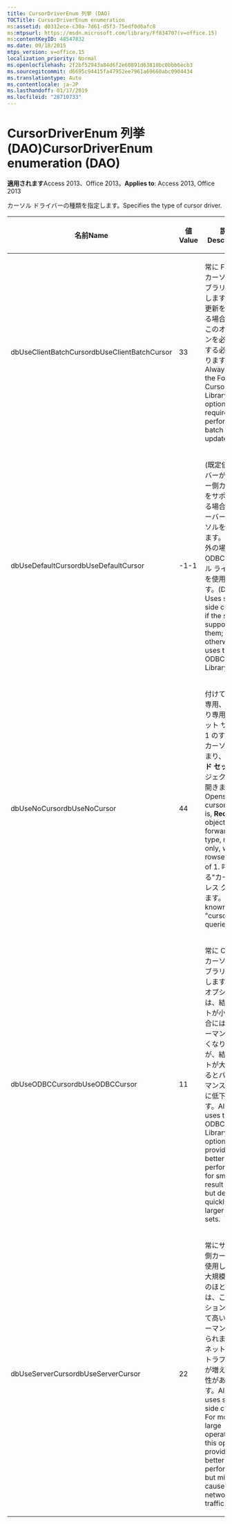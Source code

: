 ```yaml
---
title: CursorDriverEnum 列挙 (DAO)
TOCTitle: CursorDriverEnum enumeration
ms:assetid: d0312ece-c30a-7d61-d5f3-75edf0d0afc8
ms:mtpsurl: https://msdn.microsoft.com/library/Ff834707(v=office.15)
ms:contentKeyID: 48547832
ms.date: 09/18/2015
mtps_version: v=office.15
localization_priority: Normal
ms.openlocfilehash: 2f2bf52943a84d6f2e60891d63810bc0bbb6ecb3
ms.sourcegitcommit: d6695c94415fa47952ee7961a69660abc0904434
ms.translationtype: Auto
ms.contentlocale: ja-JP
ms.lasthandoff: 01/17/2019
ms.locfileid: "28710733"
---
```

# <a name="cursordriverenum-enumeration-dao"></a><span data-ttu-id="8084d-102">CursorDriverEnum 列挙 (DAO)</span><span class="sxs-lookup"><span data-stu-id="8084d-102">CursorDriverEnum enumeration (DAO)</span></span>

<span data-ttu-id="8084d-103">**適用されます**Access 2013、Office 2013。</span><span class="sxs-lookup"><span data-stu-id="8084d-103">**Applies to**: Access 2013, Office 2013</span></span>

<span data-ttu-id="8084d-104">カーソル ドライバーの種類を指定します。</span><span class="sxs-lookup"><span data-stu-id="8084d-104">Specifies the type of cursor driver.</span></span>

<table>
<colgroup>
<col style="width: 33%" />
<col style="width: 33%" />
<col style="width: 33%" />
</colgroup>
<thead>
<tr class="header">
<th><p><span data-ttu-id="8084d-105">名前</span><span class="sxs-lookup"><span data-stu-id="8084d-105">Name</span></span></p></th>
<th><p><span data-ttu-id="8084d-106">値</span><span class="sxs-lookup"><span data-stu-id="8084d-106">Value</span></span></p></th>
<th><p><span data-ttu-id="8084d-107">説明</span><span class="sxs-lookup"><span data-stu-id="8084d-107">Description</span></span></p></th>
</tr>
</thead>
<tbody>
<tr class="odd">
<td><p><span data-ttu-id="8084d-108">dbUseClientBatchCursor</span><span class="sxs-lookup"><span data-stu-id="8084d-108">dbUseClientBatchCursor</span></span></p></td>
<td><p><span data-ttu-id="8084d-109">3</span><span class="sxs-lookup"><span data-stu-id="8084d-109">3</span></span></p></td>
<td><p><span data-ttu-id="8084d-p101">常に FoxPro カーソル ライブラリを使用します。一括更新を実行する場合には、このオプションを必ず指定する必要があります。</span><span class="sxs-lookup"><span data-stu-id="8084d-p101">Always uses the FoxPro Cursor Library. This option is required for performing batch updates.</span></span></p></td>
</tr>
<tr class="even">
<td><p><span data-ttu-id="8084d-112">dbUseDefaultCursor</span><span class="sxs-lookup"><span data-stu-id="8084d-112">dbUseDefaultCursor</span></span></p></td>
<td><p><span data-ttu-id="8084d-113">-1</span><span class="sxs-lookup"><span data-stu-id="8084d-113">-1</span></span></p></td>
<td><p><span data-ttu-id="8084d-114">(既定値) サーバーがサーバー側カーソルをサポートする場合は、サーバー側カーソルを使用します。それ以外の場合は、ODBC カーソル ライブラリを使用します。</span><span class="sxs-lookup"><span data-stu-id="8084d-114">(Default) Uses server-side cursors if the server supports them; otherwise uses the ODBC Cursor Library.</span></span></p></td>
</tr>
<tr class="odd">
<td><p><span data-ttu-id="8084d-115">dbUseNoCursor</span><span class="sxs-lookup"><span data-stu-id="8084d-115">dbUseNoCursor</span></span></p></td>
<td><p><span data-ttu-id="8084d-116">4</span><span class="sxs-lookup"><span data-stu-id="8084d-116">4</span></span></p></td>
<td><p><span data-ttu-id="8084d-117">付けて順方向専用、読み取り専用、行セット サイズが 1 のすべてのカーソル (つまり、<strong>レコード セット</strong>オブジェクト) を開きます。</span><span class="sxs-lookup"><span data-stu-id="8084d-117">Opens all cursors (that is, <strong>Recordset</strong> objects) as forward-only type, read-only, with a rowset size of 1.</span></span> <span data-ttu-id="8084d-118">呼ばれる&quot;カーソルレス クエリします。&quot;</span><span class="sxs-lookup"><span data-stu-id="8084d-118">Also known as &quot;cursorless queries.&quot;</span></span></p></td>
</tr>
<tr class="even">
<td><p><span data-ttu-id="8084d-119">dbUseODBCCursor</span><span class="sxs-lookup"><span data-stu-id="8084d-119">dbUseODBCCursor</span></span></p></td>
<td><p><span data-ttu-id="8084d-120">1</span><span class="sxs-lookup"><span data-stu-id="8084d-120">1</span></span></p></td>
<td><p><span data-ttu-id="8084d-p103">常に ODBC カーソル ライブラリを使用します。このオプションは、結果セットが小さい場合にはパフォーマンスが高くなりますが、結果セットが大きくなるとパフォーマンスが急激に低下します。</span><span class="sxs-lookup"><span data-stu-id="8084d-p103">Always uses the ODBC Cursor Library. This option provides better performance for small result sets, but degrades quickly for larger result sets.</span></span></p></td>
</tr>
<tr class="odd">
<td><p><span data-ttu-id="8084d-123">dbUseServerCursor</span><span class="sxs-lookup"><span data-stu-id="8084d-123">dbUseServerCursor</span></span></p></td>
<td><p><span data-ttu-id="8084d-124">2</span><span class="sxs-lookup"><span data-stu-id="8084d-124">2</span></span></p></td>
<td><p><span data-ttu-id="8084d-p104">常にサーバー側カーソルを使用します。大規模な操作のほとんどでは、このオプションによって高いパフォーマンスが得られますが、ネットワーク トラフィックが増える可能性があります。</span><span class="sxs-lookup"><span data-stu-id="8084d-p104">Always uses server-side cursors. For most large operations this option provides better performance, but might cause more network traffic.</span></span></p></td>
</tr>
</tbody>
</table>

